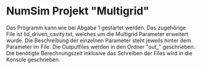 # NumSim Projekt "Multigrid"
Das Programm kann wie bei Abgabe 1 gestartet werden. 
Das zugehörige File ist lid_driven_cavity.txt, welches um die Multigrid Parameter erweitert wurde. 
Die Beschreibung der einzelnen Parameter steht jeweils hinter dem Parameter im File.
Die Outputfiles werden in den Ordner "out_<smoother>_<coarser>_<endsolver>_<maxLevel>_<numberOfIterationsPre>_<numberOfIterationsPost>_<Cycle>" geschrieben.
Die benötigte Berechnungszeit inklusive das Schreiben der Files wird in die Konsole geschrieben.